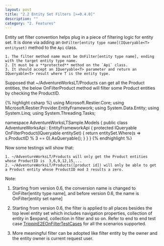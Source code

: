 ```yaml
---
layout: post
title: "2.2 Entity Set Filters [>=0.4.0]"
description: ""
category: "2. Features"
---
```


Entity set filter convention helps plug in a piece of filtering logic for entity set. It is done via adding an `OnFilter[entity type name](IQueryable<T> entityset)` method to the `Api` class.

	1. The filter method name must be OnFilter[entity type name], ending with the target entity type name.
	2. It must be a **protected** method on the `Api` class.
	3. It should accept an IQueryable<T> parameter and return an IQueryable<T> result where T is the entity type. 

Supposed that ~/AdventureWorksLT/Products can get all the Product entities, the below OnFilterProduct method will filter some Product entities by checking the ProductID.

{% highlight csharp %}
using Microsoft.Restier.Core;
using Microsoft.Restier.Provider.EntityFramework;
using System.Data.Entity;
using System.Linq;
using System.Threading.Tasks;

namespace AdventureWorksLTSample.Models
{
    public class AdventureWorksApi : EntityFrameworkApi<AdventureWorksContext>
    {
        protected IQueryable<Product> OnFilterProduct(IQueryable<Product> entitySet)
        {
            return entitySet.Where(s => s.ProductID % 3 == 0).AsQueryable();
        }
    }
}
{% endhighlight %}

Now some testings will show that:

	1. ~/AdventureWorksLT/Products will only get the Product entities whose ProductID is  3,6,9,12,15,... 
	2. ~/AdventureWorksLT/Products([product id]) will only be able to get a Product entity whose ProductID mod 3 results a zero. 

Note: 
1. Starting from version 0.6, the conversion name is changed to OnFilter[entity type name], and before version 0.6, the name is OnFilter[entity set name]

2. Starting from version 0.6, the filter is applied to all places besides the top level entity set which includes navigation properties, collection of entity in $expand, collection in filter and so on. Refer to end to end test case [TrippinE2EOnFilterTestCases](https://github.com/OData/RESTier/blob/master/test/ODataEndToEnd/Microsoft.OData.Service.Sample.Tests/TrippinE2EOnFilterTestCases.cs) for all the scenarios supported.

3. More meaningful filter can be adopted like filter entity by the owner and the entity owner is current request user.